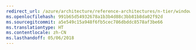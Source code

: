 ```yaml
---
redirect_url: /azure/architecture/reference-architectures/n-tier/windows-vm
ms.openlocfilehash: 991b65d54932678a1b3b4d88c3bb81b8da02f92d
ms.sourcegitcommit: a5e549c15a948f6fb5cec786dbddc8578af3be66
ms.translationtype: HT
ms.contentlocale: zh-CN
ms.lasthandoff: 05/06/2018
---
```

